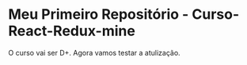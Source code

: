 Meu Primeiro Repositório - Curso-React-Redux-mine
=================================================

O curso vai ser D+.
Agora vamos testar a atulização.
